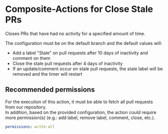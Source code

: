 # Composite-Actions for Close Stale PRs

Closes PRs that have had no activity for a specified amount of time.

The configuration must be on the default branch and the default values will:

- Add a label "Stale" on pull requests after 10 days of inactivity and comment on them
- Close the stale pull requests after 4 days of inactivity
- If an update/comment occur on stale pull requests, the stale label will be removed and the timer will restart

## Recommended permissions

For the execution of this action, it must be able to fetch all pull requests from our repository.  
In addition, based on the provided configuration, the action could require more permission(s) (e.g.: add label, remove label, comment, close, etc.).  

```yaml
permissions: write-all

```